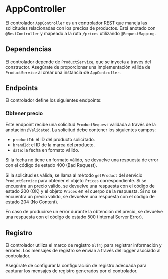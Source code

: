 # AppController

El controlador `AppController` es un controlador REST que maneja las solicitudes relacionadas con los precios de productos. Está anotado con `@RestController` y mapeado a la ruta `/prices` utilizando `@RequestMapping`.

## Dependencias

El controlador depende de `ProductService`, que se inyecta a través del constructor. Asegúrate de proporcionar una implementación válida de `ProductService` al crear una instancia de `AppController`.

## Endpoints

El controlador define los siguientes endpoints:

### Obtener precio


Este endpoint recibe una solicitud `ProductRequest` validada a través de la anotación `@Validated`. La solicitud debe contener los siguientes campos:

- `productId`: el ID del producto solicitado.
- `brandId`: el ID de la marca del producto.
- `date`: la fecha en formato válido.

Si la fecha no tiene un formato válido, se devuelve una respuesta de error con el código de estado 400 (Bad Request).

Si la solicitud es válida, se llama al método `getProduct` del servicio `ProductService` para obtener el objeto `Prices` correspondiente. Si se encuentra un precio válido, se devuelve una respuesta con el código de estado 200 (OK) y el objeto `Prices` en el cuerpo de la respuesta. Si no se encuentra un precio válido, se devuelve una respuesta con el código de estado 204 (No Content).

En caso de producirse un error durante la obtención del precio, se devuelve una respuesta con el código de estado 500 (Internal Server Error).

## Registro

El controlador utiliza el marco de registro `Slf4j` para registrar información y errores. Los mensajes de registro se envían a través del logger asociado al controlador.


Asegúrate de configurar la configuración de registro adecuada para capturar los mensajes de registro generados por el controlador.

